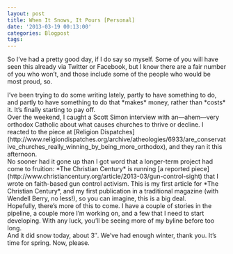 ```yaml
---
layout: post
title: When It Snows, It Pours [Personal]
date: '2013-03-19 00:13:00'
categories: Blogpost
tags:
---
```



So I’ve had a pretty good day, if I do say so myself. Some of you will have seen this already via Twitter or Facebook, but I know there are a fair number of you who won’t, and those include some of the people who would be most proud, so.

<div><span></span></div><div><span>I’ve been trying to do some writing lately, partly to have something to do, and partly to have something to do that *makes* money, rather than *costs* it. It’s finally starting to pay off.</span></div><div><span></span></div><div><span>Over the weekend, I caught a Scott Simon interview with an—ahem—very orthodox Catholic about what causes churches to thrive or decline. I reacted to the piece at [Religion Dispatches](http://www.religiondispatches.org/archive/atheologies/6933/are_conservative_churches_really_winning_by_being_more_orthodox), and they ran it this afternoon.</span></div><div><span></span></div><div><span>No sooner had it gone up than I got word that a longer-term project had come to fruition: *The Christian Century* is running [a reported piece](http://www.christiancentury.org/article/2013-03/gun-control-sight) that I wrote on faith-based gun control activism. This is my first article for *The Christian Century*, and my first publication in a traditional magazine (with Wendell Berry, no less!), so you can imagine, this is a big deal.</span></div><div><span></span></div><div><span>Hopefully, there’s more of this to come. I have a couple of stories in the pipeline, a couple more I’m working on, and a few that I need to start developing. With any luck, you’ll be seeing more of my byline before too long.</span></div><div><span></span></div><div><span>And it did snow today, about 3″. We’ve had enough winter, thank you. It’s time for spring. Now, please.</span></div>
